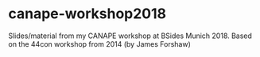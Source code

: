 # canape-workshop2018

Slides/material from my CANAPE workshop at BSides Munich 2018. Based on the 44con workshop from 2014 (by James Forshaw) 
